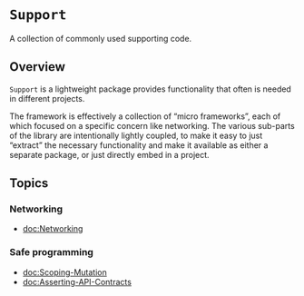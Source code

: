 # ``Support``

A collection of commonly used supporting code.

## Overview

`Support` is a lightweight package provides functionality that often is needed in different projects.

The framework is effectively a collection of “micro frameworks”, each of which focused on a specific concern like networking. The various sub-parts of the library are intentionally lightly coupled, to make it easy to just “extract” the necessary functionality and make it available as either a separate package, or just directly embed in a project. 

## Topics

### Networking

- <doc:Networking>

### Safe programming

- <doc:Scoping-Mutation>
- <doc:Asserting-API-Contracts>
